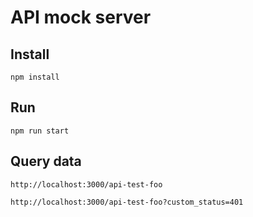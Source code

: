 # API mock server

## Install
`npm install`

## Run
`npm run start`

## Query data
`http://localhost:3000/api-test-foo`

`http://localhost:3000/api-test-foo?custom_status=401`
